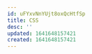 ```yaml
---
id: uFYxvNnYUjt8oxQcHtfSp
title: CSS
desc: ''
updated: 1641648157421
created: 1641648157421
---
```


